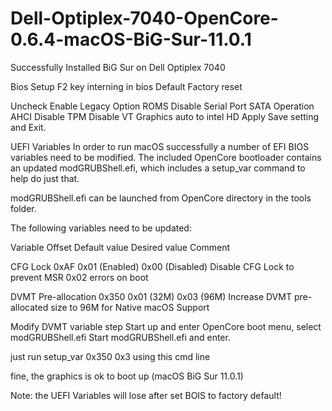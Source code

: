 # Dell-Optiplex-7040-OpenCore-0.6.4-macOS-BiG-Sur-11.0.1
Successfully Installed BiG Sur on Dell Optiplex 7040 

Bios Setup
F2 key interning in bios
Default Factory reset

Uncheck Enable Legacy Option ROMS
Disable Serial Port
SATA Operation AHCI
Disable TPM
Disable VT
Graphics auto to intel HD
Apply Save setting and Exit.


UEFI Variables
In order to run macOS successfully a number of EFI BIOS variables need to be modified. The included OpenCore bootloader contains an updated
modGRUBShell.efi, which includes a setup_var command to help do just that.

modGRUBShell.efi can be launched from OpenCore directory in the tools folder.

The following variables need to be updated:

Variable Offset	Default value	Desired value	Comment

CFG Lock	0xAF	0x01 (Enabled)	0x00 (Disabled)	Disable CFG Lock to prevent MSR 0x02 errors on boot

DVMT Pre-allocation	0x350	0x01 (32M)	0x03 (96M)	Increase DVMT pre-allocated size to 96M for Native macOS Support

Modify DVMT variable step
Start up and enter OpenCore boot menu, select modGRUBShell.efi Start modGRUBShell.efi and enter.


just run setup_var 0x350 0x3 using this cmd line

fine, the graphics is ok to boot up (macOS BiG Sur 11.0.1)

Note: the UEFI Variables will lose after set BOIS to factory default!
